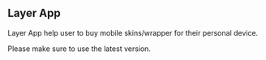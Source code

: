 ## Layer App

Layer App help user to buy mobile skins/wrapper for their personal device.

Please make sure to use the latest version.